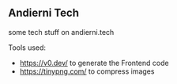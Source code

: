 ## Andierni Tech

some tech stuff on andierni.tech

Tools used:
- https://v0.dev/ to generate the Frontend code
- https://tinypng.com/ to compress images
